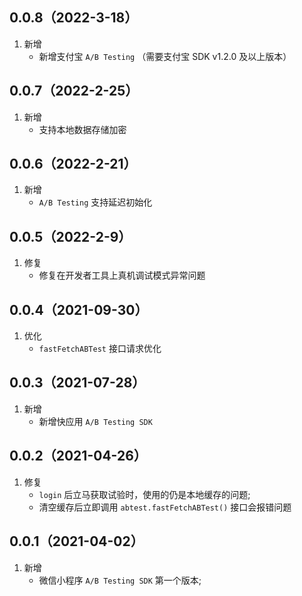 ## 0.0.8（2022-3-18）

1. 新增
   - 新增支付宝 `A/B Testing` （需要支付宝 SDK v1.2.0 及以上版本）



## 0.0.7（2022-2-25）

1. 新增
   - 支持本地数据存储加密

## 0.0.6（2022-2-21）

1. 新增
   - `A/B Testing` 支持延迟初始化

## 0.0.5（2022-2-9）

1. 修复
   - 修复在开发者工具上真机调试模式异常问题


## 0.0.4（2021-09-30）

1. 优化
   - `fastFetchABTest` 接口请求优化

## 0.0.3（2021-07-28）

1. 新增
   - 新增快应用 `A/B Testing SDK`

## 0.0.2（2021-04-26）

1. 修复
   - `login` 后立马获取试验时，使用的仍是本地缓存的问题;
   - 清空缓存后立即调用 `abtest.fastFetchABTest()` 接口会报错问题

## 0.0.1（2021-04-02）

1. 新增
   - 微信小程序 `A/B Testing SDK` 第一个版本;
